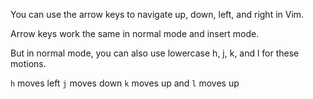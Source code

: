 You can use the arrow keys to navigate up, down, left, and right in Vim.

Arrow keys work the same in normal mode and insert mode.

But in normal mode, you can also use lowercase h, j, k, and l for these motions.

`h` moves left
`j` moves down
`k` moves up
and `l` moves up
